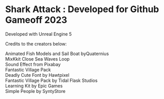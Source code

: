 # Shark Attack : Developed for Github Gameoff 2023

Developed with Unreal Engine 5

Credits to the creators below:

Animated Fish Models and Sail Boat byQuaternius   
MixKkit Close Sea Waves Loop   
Sound Effect from Pixabay   
Fantastic Village Pack   
Deadly Cute Font by Hawtpixel    
Fantastic Village Pack by Tidal Flask Studios   
Learning Kit by Epic Games    
Simple People by SyntyStore

